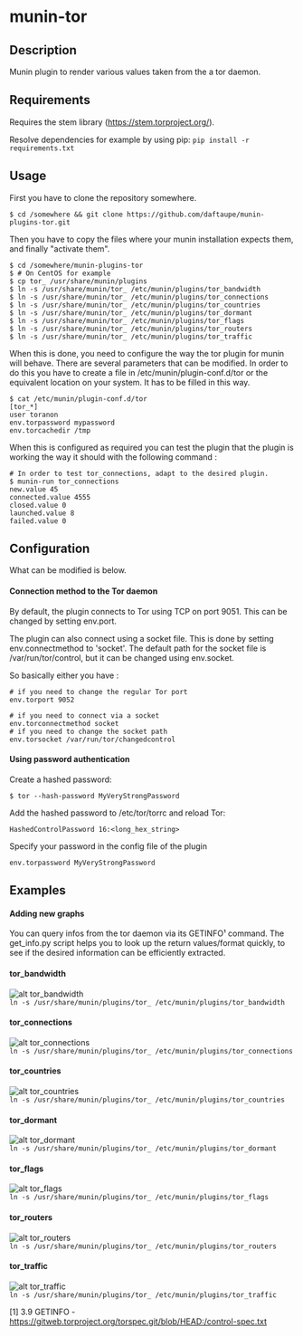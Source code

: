 munin-tor
=========

## Description

Munin plugin to render various values taken from the a tor daemon.

## Requirements

Requires the stem library (https://stem.torproject.org/).

Resolve dependencies for example by using pip:
`pip install -r requirements.txt`

## Usage

First you have to clone the repository somewhere.

    $ cd /somewhere && git clone https://github.com/daftaupe/munin-plugins-tor.git
    
Then you have to copy the files where your munin installation expects them, and finally "activate them".

    $ cd /somewhere/munin-plugins-tor
    $ # On CentOS for example
    $ cp tor_ /usr/share/munin/plugins
    $ ln -s /usr/share/munin/tor_ /etc/munin/plugins/tor_bandwidth
    $ ln -s /usr/share/munin/tor_ /etc/munin/plugins/tor_connections
    $ ln -s /usr/share/munin/tor_ /etc/munin/plugins/tor_countries
    $ ln -s /usr/share/munin/tor_ /etc/munin/plugins/tor_dormant
    $ ln -s /usr/share/munin/tor_ /etc/munin/plugins/tor_flags
    $ ln -s /usr/share/munin/tor_ /etc/munin/plugins/tor_routers
    $ ln -s /usr/share/munin/tor_ /etc/munin/plugins/tor_traffic
   
When this is done, you need to configure the way the tor plugin for munin will behave. There are several parameters that can be modified.
In order to do this you have to create a file in /etc/munin/plugin-conf.d/tor or the equivalent location on your system. It has to be filled in this way.

    $ cat /etc/munin/plugin-conf.d/tor
    [tor_*]
    user toranon
    env.torpassword mypassword
    env.torcachedir /tmp

When this is configured as required you can test the plugin that the plugin is working the way it should with the following command :

    # In order to test tor_connections, adapt to the desired plugin.
    $ munin-run tor_connections
    new.value 45
    connected.value 4555
    closed.value 0
    launched.value 8
    failed.value 0


## Configuration

What can be modified is below.

#### Connection method to the Tor daemon

By default, the plugin connects to Tor using TCP on port 9051. This can be
changed by setting env.port.

The plugin can also connect using a socket file. This is done by setting
env.connectmethod to 'socket'. The default path for the socket file is
/var/run/tor/control, but it can be changed using env.socket.

So basically either you have :
    
    # if you need to change the regular Tor port
    env.torport 9052 

    # if you need to connect via a socket
    env.torconnectmethod socket
    # if you need to change the socket path
    env.torsocket /var/run/tor/changedcontrol

#### Using password authentication

Create a hashed password:

    $ tor --hash-password MyVeryStrongPassword

Add the hashed password to /etc/tor/torrc and reload Tor:

    HashedControlPassword 16:<long_hex_string>

Specify your password in the config file of the plugin

    env.torpassword MyVeryStrongPassword


## Examples

#### Adding new graphs
You can query infos from the tor daemon via its GETINFO¹ command. The get_info.py script helps you to look up the return values/format quickly, to see if the desired information can be efficiently extracted.

#### tor_bandwidth
![alt tor_bandwidth](https://user-images.githubusercontent.com/22810624/27251630-3a5d0bb2-534b-11e7-8ebe-9a78d2d60b1f.png)  
`ln -s /usr/share/munin/plugins/tor_ /etc/munin/plugins/tor_bandwidth`

#### tor_connections
![alt tor_connections](https://i.imgur.com/LAkcKD0.png)  
`ln -s /usr/share/munin/plugins/tor_ /etc/munin/plugins/tor_connections`

#### tor_countries
![alt tor_countries](http://i.imgur.com/6bVsHrN.png)  
`ln -s /usr/share/munin/plugins/tor_ /etc/munin/plugins/tor_countries`

#### tor_dormant
![alt tor_dormant](http://i.imgur.com/UCQr6MX.png)  
`ln -s /usr/share/munin/plugins/tor_ /etc/munin/plugins/tor_dormant`

#### tor_flags
![alt tor_flags](https://user-images.githubusercontent.com/22810624/27251631-3a5eb3f4-534b-11e7-9b48-30de5af5fa4a.png)  
`ln -s /usr/share/munin/plugins/tor_ /etc/munin/plugins/tor_flags`

#### tor_routers
![alt tor_routers](https://user-images.githubusercontent.com/22810624/27251632-3a5fd20c-534b-11e7-9009-909799b0b95b.png)  
`ln -s /usr/share/munin/plugins/tor_ /etc/munin/plugins/tor_routers`

#### tor_traffic
![alt tor_traffic](https://i.imgur.com/YXLZHGa.png)  
`ln -s /usr/share/munin/plugins/tor_ /etc/munin/plugins/tor_traffic`



[1] 3.9 GETINFO - https://gitweb.torproject.org/torspec.git/blob/HEAD:/control-spec.txt
